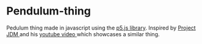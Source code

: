 # Pendulum-thing
 
Pedulum thing made in javascript using the <a href="https://p5js.org/">p5.js library</a>.
Inspired by <a href="https://www.youtube.com/@project_jdm">Project JDM </a> and his <a href ="https://youtu.be/4GaGnU8Ij2Y">youtube video </a>which showcases a similar thing.

